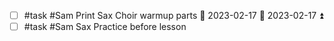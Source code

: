 - [ ] #task #Sam Print Sax Choir warmup parts 📅 2023-02-17 🛫 2023-02-17 ⏫ 
- [ ] #task #Sam Sax Practice before lesson